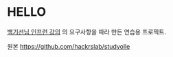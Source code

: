 # HELLO

[백기선님 인프런 강의](https://www.inflearn.com/course/%EC%8A%A4%ED%94%84%EB%A7%81-JPA-%EC%9B%B9%EC%95%B1/)
의 요구사항을 따라 만든 연습용 프로젝트.

원본 https://github.com/hackrslab/studyolle 
